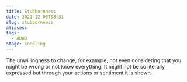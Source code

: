 ```yaml
---
title: Stubbornness
date: 2021-12-05T08:31
slug: stubbornness
aliases: 
tags:
  - ADHD
stage: seedling
---
```


The unwillingness to change, for example, not even considering that you might be wrong or not know everything. It might not be so literally expressed but through your actions or sentiment it is shown.